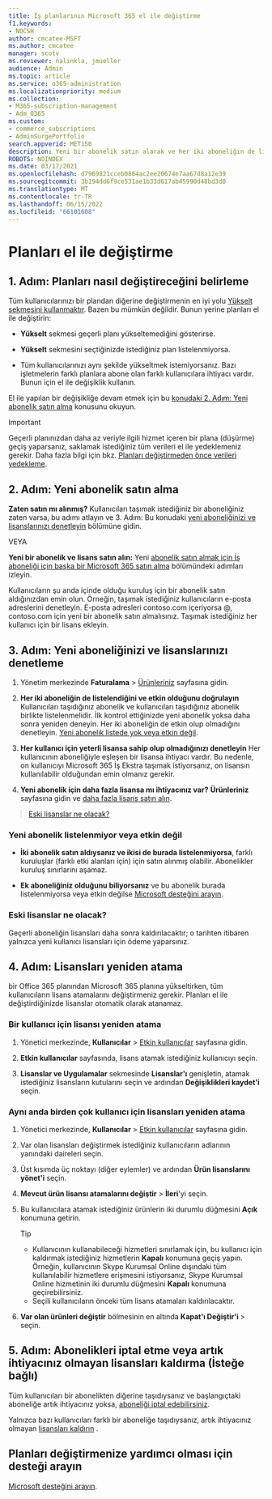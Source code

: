 ```yaml
---
title: İş planlarının Microsoft 365 el ile değiştirme
f1.keywords:
- NOCSH
author: cmcatee-MSFT
ms.author: cmcatee
manager: scotv
ms.reviewer: nalinkla, jmueller
audience: Admin
ms.topic: article
ms.service: o365-administration
ms.localizationpriority: medium
ms.collection:
- M365-subscription-management
- Adm_O365
ms.custom:
- commerce_subscriptions
- AdminSurgePortfolio
search.appverid: MET150
description: Yeni bir abonelik satın alarak ve her iki aboneliğin de listelenmiş ve etkin olduğundan emin olarak abonelikleri el ile değiştirin.
ROBOTS: NOINDEX
ms.date: 03/17/2021
ms.openlocfilehash: d7969821cceb0864ac2ee20674e7aa67d8a12e39
ms.sourcegitcommit: 3b194dd6f9ce531ae1b33d617ab45990d48bd3d0
ms.translationtype: MT
ms.contentlocale: tr-TR
ms.lasthandoff: 06/15/2022
ms.locfileid: "66101608"
---
```

# <a name="change-plans-manually"></a>Planları el ile değiştirme

## <a name="step-1-decide-how-to-change-plans"></a>1. Adım: Planları nasıl değiştireceğini belirleme

Tüm kullanıcılarınızı bir plandan diğerine değiştirmenin en iyi yolu [Yükselt sekmesini kullanmaktır](upgrade-to-different-plan.md). Bazen bu mümkün değildir. Bunun yerine planları el ile değiştirin:

- **Yükselt** sekmesi geçerli planı yükseltemediğini gösterirse.

- **Yükselt** sekmesini seçtiğinizde istediğiniz plan listelenmiyorsa.

- Tüm kullanıcılarınızı aynı şekilde yükseltmek istemiyorsanız. Bazı işletmelerin farklı planlara abone olan farklı kullanıcılara ihtiyacı vardır. Bunun için el ile değişiklik kullanın.

El ile yapılan bir değişikliğe devam etmek için bu [konudaki 2. Adım: Yeni abonelik satın alma](#step-2-buy-a-new-subscription) konusunu okuyun.

> [!IMPORTANT]
> Geçerli planınızdan daha az veriyle ilgili hizmet içeren bir plana (düşürme) geçiş yaparsanız, saklamak istediğiniz tüm verileri el ile yedeklemeniz gerekir. Daha fazla bilgi için bkz. [Planları değiştirmeden önce verileri yedekleme](back-up-data-before-switching-plans.md).

## <a name="step-2-buy-a-new-subscription"></a>2. Adım: Yeni abonelik satın alma

**Zaten satın mı alınmış?** Kullanıcıları taşımak istediğiniz bir aboneliğiniz zaten varsa, bu adımı atlayın ve 3. Adım: Bu konudaki [yeni aboneliğinizi ve lisanslarınızı denetleyin](#step-3-check-your-new-subscription-and-licenses) bölümüne gidin.

VEYA

**Yeni bir abonelik ve lisans satın alın:** Yeni [abonelik satın almak için İş aboneliği için başka bir Microsoft 365 satın alma](../try-or-buy-microsoft-365.md) bölümündeki adımları izleyin.

Kullanıcıların şu anda içinde olduğu kuruluş için bir abonelik satın aldığınızdan emin olun. Örneğin, taşımak istediğiniz kullanıcıların e-posta adreslerini denetleyin. E-posta adresleri contoso.com içeriyorsa \@, contoso.com için yeni bir abonelik satın almalısınız.
Taşımak istediğiniz her kullanıcı için bir lisans ekleyin.

## <a name="step-3-check-your-new-subscription-and-licenses"></a>3. Adım: Yeni aboneliğinizi ve lisanslarınızı denetleme

1. Yönetim merkezinde **Faturalama** \> <a href="https://go.microsoft.com/fwlink/p/?linkid=842054" target="_blank">Ürünleriniz</a> sayfasına gidin.

2. **Her iki aboneliğin de listelendiğini ve etkin olduğunu doğrulayın** Kullanıcıları taşıdığınız abonelik ve kullanıcıları taşıdığınız abonelik birlikte listelenmelidir. İlk kontrol ettiğinizde yeni abonelik yoksa daha sonra yeniden deneyin. Her iki aboneliğin de etkin olup olmadığını denetleyin. [Yeni abonelik listede yok veya etkin değil](#the-new-subscription-isnt-listed-or-isnt-active).

3. **Her kullanıcı için yeterli lisansa sahip olup olmadığınızı denetleyin** Her kullanıcının aboneliğiyle eşleşen bir lisansa ihtiyacı vardır. Bu nedenle, on kullanıcıyı Microsoft 365 İş Ekstra taşımak istiyorsanız, on lisansın kullanılabilir olduğundan emin olmanız gerekir.

4. **Yeni abonelik için daha fazla lisansa mı ihtiyacınız var?**
   **Ürünleriniz** sayfasına gidin ve [daha fazla lisans satın alın](../licenses/buy-licenses.md).

> [Eski lisanslar ne olacak?](#what-about-the-old-licenses)

### <a name="the-new-subscription-isnt-listed-or-isnt-active"></a>Yeni abonelik listelenmiyor veya etkin değil

- **İki abonelik satın aldıysanız ve ikisi de burada listelenmiyorsa**, farklı kuruluşlar (farklı etki alanları için) için satın alınmış olabilir. Abonelikler kuruluş sınırlarını aşamaz.

- **Ek aboneliğiniz olduğunu biliyorsanız** ve bu abonelik burada listelenmiyorsa veya etkin değilse [Microsoft desteğini arayın](../../admin/get-help-support.md).

### <a name="what-about-the-old-licenses"></a>Eski lisanslar ne olacak?

Geçerli aboneliğin lisansları daha sonra kaldırılacaktır; o tarihten itibaren yalnızca yeni kullanıcı lisansları için ödeme yaparsınız.

## <a name="step-4-reassign-licenses"></a>4. Adım: Lisansları yeniden atama

bir Office 365 planından Microsoft 365 planına yükseltirken, tüm kullanıcıların lisans atamalarını değiştirmeniz gerekir. Planları el ile değiştirdiğinizde lisanslar otomatik olarak atanamaz.

### <a name="reassign-a-license-for-one-user"></a>Bir kullanıcı için lisansı yeniden atama

1. Yönetici merkezinde, **Kullanıcılar** \> <a href="https://go.microsoft.com/fwlink/p/?linkid=834822" target="_blank">Etkin kullanıcılar</a> sayfasına gidin.

2. **Etkin kullanıcılar** sayfasında, lisans atamak istediğiniz kullanıcıyı seçin.

3. **Lisanslar ve Uygulamalar** sekmesinde **Lisanslar'ı** genişletin, atamak istediğiniz lisansların kutularını seçin ve ardından **Değişiklikleri kaydet'i** seçin.

### <a name="reassign-licenses-for-multiple-users-at-once"></a>Aynı anda birden çok kullanıcı için lisansları yeniden atama

1. Yönetici merkezinde, **Kullanıcılar** \> <a href="https://go.microsoft.com/fwlink/p/?linkid=834822" target="_blank">Etkin kullanıcılar</a> sayfasına gidin.

2. Var olan lisansları değiştirmek istediğiniz kullanıcıların adlarının yanındaki daireleri seçin.

3. Üst kısımda üç noktayı (diğer eylemler) ve ardından **Ürün lisanslarını yönet'i** seçin.

4. **Mevcut ürün lisansı atamalarını değiştir** \> **İleri**'yi seçin.

5. Bu kullanıcılara atamak istediğiniz ürünlerin iki durumlu düğmesini **Açık** konumuna getirin.

    > [!TIP]
    > - Kullanıcının kullanabileceği hizmetleri sınırlamak için, bu kullanıcı için kaldırmak istediğiniz hizmetlerin **Kapalı** konumuna geçiş yapın. Örneğin, kullanıcının Skype Kurumsal Online dışındaki tüm kullanılabilir hizmetlere erişmesini istiyorsanız, Skype Kurumsal Online hizmetinin iki durumlu düğmesini **Kapalı** konumuna geçirebilirsiniz.
    > - Seçili kullanıcıların önceki tüm lisans atamaları kaldırılacaktır.

6. **Var olan ürünleri değiştir** bölmesinin en altında **Kapat'ı Değiştir'i** \> seçin.

## <a name="step-5-cancel-subscriptions-or-remove-licenses-that-you-no-longer-need-optional"></a>5. Adım: Abonelikleri iptal etme veya artık ihtiyacınız olmayan lisansları kaldırma (İsteğe bağlı)

Tüm kullanıcıları bir abonelikten diğerine taşıdıysanız ve başlangıçtaki aboneliğe artık ihtiyacınız yoksa, [aboneliği iptal edebilirsiniz](cancel-your-subscription.md).

Yalnızca bazı kullanıcıları farklı bir aboneliğe taşıdıysanız, artık ihtiyacınız olmayan [lisansları kaldırın](../licenses/buy-licenses.md) .

## <a name="call-support-to-help-you-change-plans"></a>Planları değiştirmenize yardımcı olması için desteği arayın

[Microsoft desteğini arayın](../../admin/get-help-support.md).
